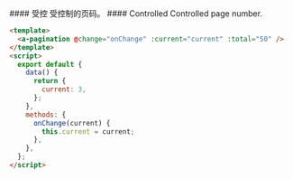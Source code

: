 <cn>
#### 受控
受控制的页码。
</cn>

<us>
#### Controlled
Controlled page number.
</us>

```html
<template>
  <a-pagination @change="onChange" :current="current" :total="50" />
</template>
<script>
  export default {
    data() {
      return {
        current: 3,
      };
    },
    methods: {
      onChange(current) {
        this.current = current;
      },
    },
  };
</script>
```
